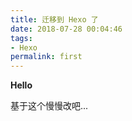 ```yaml
---
title: 迁移到 Hexo 了
date: 2018-07-28 00:04:46
tags:
- Hexo
permalink: first
---
```


**Hello**

基于这个慢慢改吧...